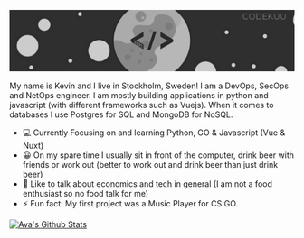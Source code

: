 ![Banner](https://raw.githubusercontent.com/codekuu/codekuu/master/profileavatarbanner.png)

My name is Kevin and I live in Stockholm, Sweden! I am a DevOps, SecOps and NetOps engineer. I am mostly building applications in python and javascript (with different frameworks such as Vuejs). When it comes to databases I use Postgres for SQL and MongoDB for NoSQL.

- 💻 Currently Focusing on and learning Python, GO & Javascript (Vue & Nuxt)
- 😀 On my spare time I usually sit in front of the computer, drink beer with friends or work out (better to work out and drink beer than just drink beer)
- 💬 Like to talk about economics and tech in general (I am not a food enthusiast so no food talk for me)
- ⚡ Fun fact: My first project was a Music Player for CS:GO.

[![Ava's Github Stats](https://github-readme-stats.vercel.app/api?username=codekuu&count_private=true&show_icons=true&theme=dark)](https://github.com/anuraghazra/github-readme-stats&show_icons=true)